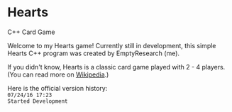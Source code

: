 # Hearts
C++ Card Game

Welcome to my Hearts game! Currently still in development, this simple Hearts C++ program was created by EmptyResearch (me).

If you didn't know, Hearts is a classic card game played with 2 - 4 players. (You can read more on <a href=http://wikipedia.org/wiki/Hearts>Wikipedia</a>.)

Here is the official version history:<br>
  <code>07/24/16 17:23     Started Development 
  
  </code>
